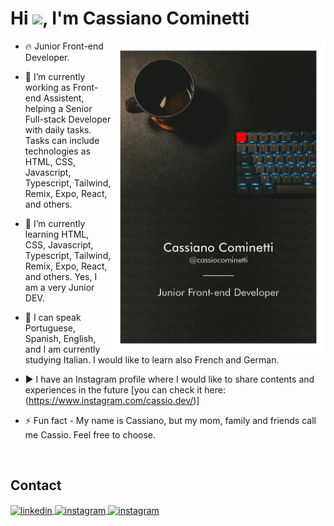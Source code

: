 <h1 align="left">Hi <img src="https://raw.githubusercontent.com/kaueMarques/kaueMarques/master/hi.gif" height="30px">, I'm Cassiano Cominetti</h1>

<img align="right" height="500em" src="./assets/card.png">

- 🔥 Junior Front-end Developer.

- 🔭 I’m currently working as Front-end Assistent, helping a Senior Full-stack Developer with daily tasks. Tasks can include technologies as HTML, CSS, Javascript, Typescript, Tailwind, Remix, Expo, React, and others.

- 🌱 I’m currently learning HTML, CSS, Javascript, Typescript, Tailwind, Remix, Expo, React, and others. Yes, I am a very Junior DEV.

- 💬 I can speak Portuguese, Spanish, English, and I am currently studying Italian. I would like to learn also French and German.

- ▶️ I have an Instagram profile where I would like to share contents and experiences in the future [you can check it here: (https://www.instagram.com/cassio.dev/)]

- ⚡ Fun fact - My name is Cassiano, but my mom, family and friends call me Cassio. Feel free to choose.

<br>

## Contact

<p align="left">
<a href="https://www.linkedin.com/in/cassianocominetti/" target="_blank">
  <img align="center" src="https://img.shields.io/badge/-cassianocominetti-05122A?style=flat&logo=linkedin" alt="linkedin"/>
</a>
<a href="https://github.com/Cassiocominetti" target="_blank">
 <img align="center" src="https://img.shields.io/badge/-cassiocominetti-05122A?style=flat&logo=github" alt="instagram"/>
</a>
<a href="https://www.instagram.com/cassio.dev/" target="_blank">
 <img align="center" src="https://img.shields.io/badge/-cassio.dev-05122A?style=flat&logo=instagram" alt="instagram"/>
</a>
</p>
